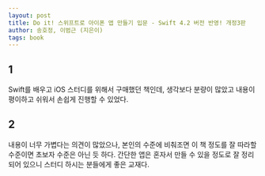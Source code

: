 ```yaml
---
layout: post
title: Do it! 스위프트로 아이폰 앱 만들기 입문 - Swift 4.2 버전 반영! 개정3판
author: 송호정, 이범근 (지은이)
tags: book
---
```


## 1

Swift를 배우고 iOS 스터디를 위해서 구매했던 책인데, 생각보다 분량이 많았고 내용이 평이하고 쉬워서 손쉽게 진행할 수 있었다.

## 2

내용이 너무 가볍다는 의견이 많았으나, 본인의 수준에 비춰조면 이 책 정도를 잘 따라할 수준이면 초보자 수준은 아닌 듯 하다. 간단한 앱은 혼자서 만들 수 있을 정도로 잘 정리되어 있으니 스터디 하시는 분들에게 좋은 교재다.

